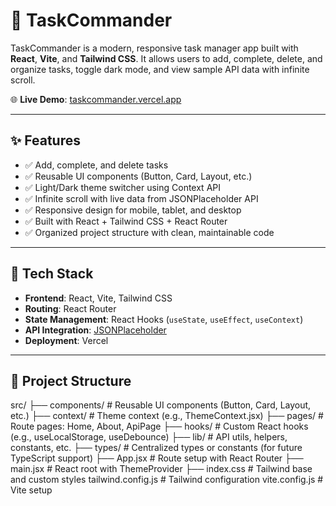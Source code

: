 # 🚀 TaskCommander

TaskCommander is a modern, responsive task manager app built with **React**, **Vite**, and **Tailwind CSS**. It allows users to add, complete, delete, and organize tasks, toggle dark mode, and view sample API data with infinite scroll.

🌐 **Live Demo**: [taskcommander.vercel.app](https://taskcommander-kkhadqopr-ntwenhle-mtshalis-projects.vercel.app)

---

## ✨ Features

- ✅ Add, complete, and delete tasks
- ✅ Reusable UI components (Button, Card, Layout, etc.)
- ✅ Light/Dark theme switcher using Context API
- ✅ Infinite scroll with live data from JSONPlaceholder API
- ✅ Responsive design for mobile, tablet, and desktop
- ✅ Built with React + Tailwind CSS + React Router
- ✅ Organized project structure with clean, maintainable code

---

## 🧱 Tech Stack

- **Frontend**: React, Vite, Tailwind CSS
- **Routing**: React Router
- **State Management**: React Hooks (`useState`, `useEffect`, `useContext`)
- **API Integration**: [JSONPlaceholder](https://jsonplaceholder.typicode.com/)
- **Deployment**: Vercel

---

## 📁 Project Structure

src/
├── components/       # Reusable UI components (Button, Card, Layout, etc.)
├── context/          # Theme context (e.g., ThemeContext.jsx)
├── pages/            # Route pages: Home, About, ApiPage
├── hooks/            # Custom React hooks (e.g., useLocalStorage, useDebounce)
├── lib/              # API utils, helpers, constants, etc.
├── types/            # Centralized types or constants (for future TypeScript support)
├── App.jsx           # Route setup with React Router
├── main.jsx          # React root with ThemeProvider
├── index.css         # Tailwind base and custom styles
tailwind.config.js    # Tailwind configuration
vite.config.js        # Vite setup
